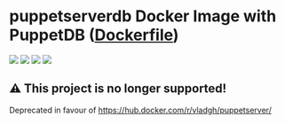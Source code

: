 # puppetserverdb Docker Image with PuppetDB ([Dockerfile](https://github.com/vladgh/docker_base_images/tree/master/puppetserverdbdb))
[![](https://images.microbadger.com/badges/image/vladgh/puppetserverdb.svg)](https://microbadger.com/images/vladgh/puppetserverdb "Get your own image badge on microbadger.com")
[![](https://images.microbadger.com/badges/version/vladgh/puppetserverdb.svg)](https://microbadger.com/images/vladgh/puppetserverdb "Get your own version badge on microbadger.com")
[![](https://images.microbadger.com/badges/commit/vladgh/puppetserverdb.svg)](https://microbadger.com/images/vladgh/puppetserverdb "Get your own version badge on microbadger.com")
[![](https://images.microbadger.com/badges/license/vladgh/puppetserverdb.svg)](https://microbadger.com/images/vladgh/puppetserverdb "Get your own version badge on microbadger.com")

## **⚠️ This project is no longer supported!**

Deprecated in favour of <https://hub.docker.com/r/vladgh/puppetserver/>
